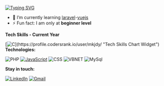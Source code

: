 <!-- <h1 align='center'>Greetings!!! <img src="https://user-images.githubusercontent.com/1303154/88677602-1635ba80-d120-11ea-84d8-d263ba5fc3c0.gif" width="28px" alt="hi"> <img src="http://rubentd.com/img/banana.gif" width="28px" alt="GIF" /> </h1> -->
<!-- ### Hi there <img src="https://user-images.githubusercontent.com/1303154/88677602-1635ba80-d120-11ea-84d8-d263ba5fc3c0.gif" width="28px" alt="hi"> <img src="http://rubentd.com/img/banana.gif" width="28px" alt="GIF" /> -->

[![Typing SVG](https://readme-typing-svg.herokuapp.com/?color=727E8A&lines=Greetings!!!;I'am+Mark+Dy;To+View+More+Please+Visit+My+LinkIn.;...End)](https://git.io/typing-svg)
- 🌱 I’m currently learning [laravel](https://laravel.com/)-[vuejs](https://vuejs.org/)
- ⚡ Fun fact: I am only at __beginner level__
<!-- <img src="https://images-wixmp-ed30a86b8c4ca887773594c2.wixmp.com/f/dee38e10-db68-462d-9df7-46b87d4c7876/ddwtlxw-b6c476dd-ca5c-443f-8594-54734be8c4d5.gif?token=eyJ0eXAiOiJKV1QiLCJhbGciOiJIUzI1NiJ9.eyJzdWIiOiJ1cm46YXBwOjdlMGQxODg5ODIyNjQzNzNhNWYwZDQxNWVhMGQyNmUwIiwiaXNzIjoidXJuOmFwcDo3ZTBkMTg4OTgyMjY0MzczYTVmMGQ0MTVlYTBkMjZlMCIsIm9iaiI6W1t7InBhdGgiOiJcL2ZcL2RlZTM4ZTEwLWRiNjgtNDYyZC05ZGY3LTQ2Yjg3ZDRjNzg3NlwvZGR3dGx4dy1iNmM0NzZkZC1jYTVjLTQ0M2YtODU5NC01NDczNGJlOGM0ZDUuZ2lmIn1dXSwiYXVkIjpbInVybjpzZXJ2aWNlOmZpbGUuZG93bmxvYWQiXX0.a1cagizvpgBuaVipBQrHgVMQ65MG0qBeDOhYgteTpMM" width="40px" alt="GIF" />
 -->
<!-- ### Tech skills - current year -->
<!-- kbd = border for image -->
<!-- <kbd> -->
<!-- </kbd> -->
**Tech Skills - Current Year**
<!-- <img src="https://cr-skills-chart-widget.azurewebsites.net/api/api?username=mkjdy&width=1368&bg=rgba(255,255,255,0.5)&padding=0" height="300px"/> -->
[![C](https://cr-skills-chart-widget.azurewebsites.net/api/api?username=mkjdy&width=1368&bg=rgba(255,255,255,0.5))](https://profile.codersrank.io/user/mkjdy/ "Tech Skills Chart Widget")
**Technologies:**

![PHP](https://img.shields.io/badge/-PHP-blue?style=plastic&logo=php&logoColor=fff)
[![JavaScript](https://img.shields.io/badge/-JavaScript-blue?style=plastic&logo=JavaScript&logoColor=fff)](https://github.com/mkjdy?tab=repositories&q=&type=&language=javascript)
![CSS](https://img.shields.io/badge/-CSS-blue?style=plastic&logo=css3&logoColor=fff)
![VBNET](https://img.shields.io/badge/-VB.NET-blue?style=plastic&logo=VisualStudio&logoColor=fff)
![MySql](https://img.shields.io/badge/-MySql-blue?style=plastic&logo=MySQL&logoColor=fff)

**Stay in touch:**

[![LinkedIn](https://img.shields.io/badge/-LinkedIn-blue?style=plastic&logo=LinkedIn&logoColor=fff)](https://ph.linkedin.com/in/mark-dy-53579a146 "@markdy")
[![Gmail](https://img.shields.io/badge/-Email-blue?style=plastic&logo=Gmail&logoColor=fff)](https://gmail.com/markdy61 "@markdy61")

<!--<img src="https://cr-ss-service.azurewebsites.net/api/ScreenShot?widget=summary&username=mkjdy&show-avatar=true&style=--border-radius:10px"/>-->

<!--![Alt Text](http://rubentd.com/img/banana.gif)-->

<!--
**mkjdy/mkjdy** is a ✨ _special_ ✨ repository because its `README.md` (this file) appears on your GitHub profile.

Here are some ideas to get you started:

- 🔭 I’m currently working on ...
- 🌱 I’m currently learning ...
- 👯 I’m looking to collaborate on ...
- 🤔 I’m looking for help with ...
- 💬 Ask me about ...
- 📫 How to reach me: ...
- 😄 Pronouns: ...
- ⚡ Fun fact: ...
-->

<!-- reference
https://shields.io/
https://github.com/AlvaroIsrael
https://github.com/DenverCoder1/readme-typing-svg
 -->
